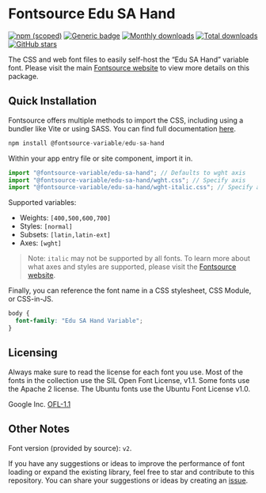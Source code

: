 # Fontsource Edu SA Hand

[![npm (scoped)](https://img.shields.io/npm/v/@fontsource-variable/edu-sa-hand?color=brightgreen)](https://www.npmjs.com/package/@fontsource-variable/edu-sa-hand) [![Generic badge](https://img.shields.io/badge/fontsource-passing-brightgreen)](https://github.com/fontsource/fontsource) [![Monthly downloads](https://badgen.net/npm/dm/@fontsource-variable/edu-sa-hand)](https://github.com/fontsource/fontsource) [![Total downloads](https://badgen.net/npm/dt/@fontsource-variable/edu-sa-hand)](https://github.com/fontsource/fontsource) [![GitHub stars](https://img.shields.io/github/stars/fontsource/fontsource.svg?style=social&label=Star)](https://github.com/fontsource/fontsource/stargazers)

The CSS and web font files to easily self-host the “Edu SA Hand” variable font. Please visit the main [Fontsource website](https://fontsource.org/fonts/edu-sa-hand) to view more details on this package.

## Quick Installation

Fontsource offers multiple methods to import the CSS, including using a bundler like Vite or using SASS. You can find full documentation [here](https://fontsource.org/docs/getting-started/introduction).

```javascript
npm install @fontsource-variable/edu-sa-hand
```

Within your app entry file or site component, import it in.

```javascript
import "@fontsource-variable/edu-sa-hand"; // Defaults to wght axis
import "@fontsource-variable/edu-sa-hand/wght.css"; // Specify axis
import "@fontsource-variable/edu-sa-hand/wght-italic.css"; // Specify axis and style
```

Supported variables:
- Weights: `[400,500,600,700]`
- Styles: `[normal]`
- Subsets: `[latin,latin-ext]`
- Axes: `[wght]`

> Note: `italic` may not be supported by all fonts. To learn more about what axes and styles are supported, please visit the [Fontsource website](https://fontsource.org/fonts/edu-sa-hand).

Finally, you can reference the font name in a CSS stylesheet, CSS Module, or CSS-in-JS.

```css
body {
  font-family: "Edu SA Hand Variable";
}
```

## Licensing
Always make sure to read the license for each font you use. Most of the fonts in the collection use the SIL Open Font License, v1.1. Some fonts use the Apache 2 license. The Ubuntu fonts use the Ubuntu Font License v1.0.

Google Inc.
[OFL-1.1](http://scripts.sil.org/OFL)

## Other Notes
Font version (provided by source): `v2`.

If you have any suggestions or ideas to improve the performance of font loading or expand the existing library, feel free to star and contribute to this repository. You can share your suggestions or ideas by creating an [issue](https://github.com/fontsource/fontsource/issues).
